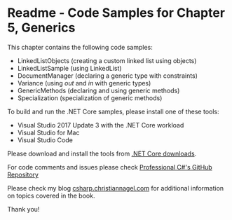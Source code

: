 # Readme - Code Samples for Chapter 5, Generics

This chapter contains the following code samples:

* LinkedListObjects (creating a custom linked list using objects)
* LinkedListSample (using LinkedList<T>)
* DocumentManager (declaring a generic type with constraints)
* Variance (using *out* and *in* with generic types)
* GenericMethods (declaring and using generic methods)
* Specialization (specialization of generic methods) 

To build and run the .NET Core samples, please install one of these tools:

* Visual Studio 2017 Update 3 with the .NET Core workload
* Visual Studio for Mac
* Visual Studio Code

Please download and install the tools from [.NET Core downloads](https://www.microsoft.com/net/core).
 
For code comments and issues please check [Professional C#'s GitHub Repository](https://github.com/ProfessionalCSharp/ProfessionalCSharp7)

Please check my blog [csharp.christiannagel.com](https://csharp.christiannagel.com "csharp.christiannagel.com") for additional information on topics covered in the book.

Thank you!
